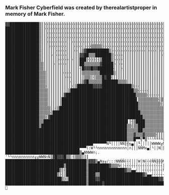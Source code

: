 ### Mark Fisher Cyberfield was created by therealartistproper in memory of Mark Fisher.                          
    ▓▓█████████████▒║╠╠╠╠╠╠╠╠╠╠╠╠╠╠╠╠╠╠╠╠╠╠╠╠╠╠╠╠╠╠╠╠╠╠╠╠╠╠╠╠╠╠╠╠╠╠╠╠╠╠╠╠╠╠╠╠╠╠╠╠║║║
    ███████████████▒║╠╠╠╠╠╠╠╠╠╠╠╠╠╠╠╠╠╠╠╠╠╠╠╠╠╠╠╠╠╠╠╠╠╠╠╠╠╠╠╠╠╠╠╠╠╠╠╠╠╠╠╠╠╠╠╠╠╠╠╠║║║
    ███████████████▒║║╠╠╠╠╠╠╠╠╠╠╠╠╠╠╠╠╠╠╠╠╠╠╠╠╠╠╠╠╠╠╠╠╠╠╠╠╠╠╠╠╠╠╠╠╠╠╠╠╠╠╠╠╠╠╠╠╠╠╠║║║
    ███████████████▒║║╠╠╠╠╠╠╠╠╠╠╠╠╠╠╠╠╠╠╠╠╠╠╠╠╠╠╠╠╠╠╠╠╠╠╠╠╠╠╠╠╠╠╠╠╠╠╠╠╠╠╠╠╠╠╠╠╠╠╠╠║║
    ███████████████▒║║╠╠╠╠╠╠╠╠╠║║╠╠╠╠╠╠╠╠╠╠╠╠╠╠╠╠╠╠╠╠╠╠╠╠╠╠╠╠╠╠╠╠╠╠╠╠╠╠╠╠╠╠╠╠╠╠╠╠╠║║
    ███████████████▒║║║╠╠╠╠╠╠╠╠║║║╠╠╠╠║╠╠╠▒▒▒▒▒╠╠╠╠╠╠╠╠╠╠╠╠╠╠╠╠╠╠╠╠╠╠╠╠╠╠╠╠╠╠╠╠╠╠║║║
    ███████████████▒║║║║║║╠╠╠╠╠║║║╠╠║║▒▓██████████▒╠╠╠╠╠╠╠╠╠╠╠╠╠╠╠║╠╠╠╠║╠╠╠╠╠╠║║║║╠╠
    ███████████████▒║║║║╠║╠╠╠╠╠║║║║║║▓▓██▒▒▒███████▒╠╠╠╠║║║║║║║║║║║║║║║║║╠╠╠╠╠╠╠╠║║║
    ███████████████▒║║║║║║║╠╠╠╠╠║╠║║║███╠╠╠╠║╢▒████▒╠╠╠╠║║║║║║║║║║║║║║║║║║║║║╠╠║║║║║
    ███████████████▒▒║║║║╠║╠╠╠╠║║║║║║██▒▒▒▒▒▒▒▓█████╠║╠╠║║║║║║║║║║║║║║║║║║║║║║║║║║║║
    ███████████████▒▒║║║║║║║║║║║║║║║║╢█▓▓▓█▓▓███████╢║║╠║║║║║║║║║║║║║║║║║║║║║║║║║║║║
    ███████████████▒▒▒║║║║║║║╠╠╠╠║║║║║▒▒▒▒▒▒▒▒██████▒║║║║║║║║║║║║║║║║║║║║║║║║║║║║║║║
    ███████████████▒▒▒║║║║║║║║╠╠╠║║║║║║▒▒▒║╢▒▒▒█▓██╢║║║║║║║║║║║║║║║║║║║║║║║║║║║║║║║║
    ███████████████▒▒▒║║║║║║║║║║╠║║║║║▒▓█▒▒▒▒▒▒███████▒▒▒▒║║║║║║║║║║║║║║║║║║║║║║║║║║
    ███████████████▒▒▒╢║║║║║║║║║║╠║▒███████▓▓▓▓█████████████▒╢╢╢║║║║║║║║║║║║║║║║║║║║
    ███████████████▒▒▒▒║║║║║║║║║▒████████████████████████████▒▒╢╢╢╢╢║║║║║║║║║║║║║║║║
    ███████████████▒▒▒▒║║║║║║║▓███████████████████████████████▒▒▒▒▒╢╢╢╢╢╢║║║║║║║║║║║
    ███████████████▒▒▒▒║║║║║║█████████████████████████████████▌▒▒▒▒▒▒▒▒▒╢▒▒╢╢╢╢╢╢╢▒╢
    ███████████████▒▒▒▒║║║║║║██████████████████████████████████▒▒▒▒▒▒▒▒▒▒╢▒▒▒▒╢╢╢▒▒▒
    ███████████████▒▒▒▒▒║║╢▒███████████████████████████████████▒▒▒▒▒▒▒▒▒▒▒▒▒▒▒▒▒▒▒▒▒
    ███████████████▒▒▒▒▒╢███████████████████████████████████████▒▒▒▒▒▒▒▒▒▒▒▒▒▒▒▒▒▒▒▒
    ███████████████▒▒▒╢▓█████████████████████████████████████████▒▒▒▒▒▒▒▒▒▒▒▒▒▒▒▒▒▒▒
    ███████████████▒▒█████████████████████████████████████▌║╢▒████▒▒▒▒▒▒▒▒▒▒▒▒▒▒▒▒▒▒
    ███████████████▒██████████████████████████████████████▒▒╢▒▒███▒▒▒▒▒▒▒▒▒▒▒▒▒▒▒▒▒▒
    ██████████████████████████████████████████████████████▒▒▒▒▒██▒▒▒▒▒▒▒▒▒▒▒▒▒▓▒▒▒▒▒
    ██████████████████████████████████████████████████████▒▒▒▓▒▒▒▓▒▒▒▒▒╢║║║▒▒▒▒▒║║║║
    ██████████████████████████████████████████████████████▒▒▒█▀▀╢▀▒└└└╙╙╙╚║▒░Ñ║▒▒║║║
    ███████████████████████████████████████▀▀▀▀▀▀Ñ╙││││ÑÑ║╢╗▄││╙│││││WWWW╓N∩∩#║╢▓▓▓▓
    █████████████████████████████████▀▀▀(:W└└∩∩∩∩∩∩∩∩∩∩∩∩∩│∩│││ÑÑMx▄│└││N░╠▒Ñ▐╠╢██▀█
    █████████████████████████████████▒▄NNWW∩;. '└└∩∩∩∩∩∩∩∩∩∩╓╓WWN∩Ñ║▓█▓▓▓█▒▒░╢▒▒▒║║║
    ████████████████████████████████████▒▓▓▓▒▄N╔╓/:::NNÑÑ┤┤┤│││W│N┤┤╡ÑÑ╠╠╠M╚∩▐╢╫▒║║║
    ██████████████████████████▒█████████▒█████████▓▒▒▒Ñ┤│┤┤┤┤┤┤┤┤┤┤┤┤┤┤┤┤┤║░░╠╠║▒╢╢║
    ████████████████████████▒║╢█████████▒████████████████▓▒▒▄▄┤││┤┤┤┤┤┤┤┤┤Ñ▒▀▀▒▒╠╠╡╡
    ███████████████████████▒╠║║█████████▒███▒▒███████████████████▓▒▄▄┤┤┤┤┤┤┤│┤┤╠┤┤┤┤
    █████████████████████████▒╠║████████▒███▓▓██████████████████████████▓▓▒▄▄┤┤╠ÑÑ╠╡
    ████████████████████████████████████▒██████▓████████████████████████████████▓▓▒▒ 👋

<!--
**MarkFisherCyberfield/MarkFisherCyberfield** is a ✨ _special_ ✨ repository because its `README.md` (this file) appears on your GitHub profile.

Here are some ideas to get you started:

- 🔭 I’m currently working on ...
- 🌱 I’m currently learning ...
- 👯 I’m looking to collaborate on ...
- 🤔 I’m looking for help with ...
- 💬 Ask me about ...
- 📫 How to reach me: ...
- 😄 Pronouns: ...
- ⚡ Fun fact: ...
-->
